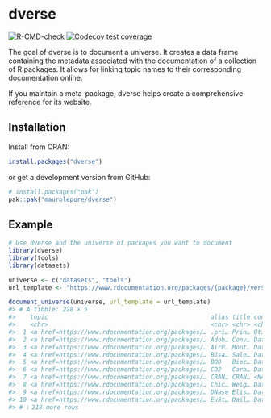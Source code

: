 
<!-- README.md is generated from README.Rmd. Please edit that file -->

# dverse

<!-- badges: start -->

[![R-CMD-check](https://github.com/maurolepore/dverse/actions/workflows/R-CMD-check.yaml/badge.svg)](https://github.com/maurolepore/dverse/actions/workflows/R-CMD-check.yaml)
[![Codecov test
coverage](https://codecov.io/gh/maurolepore/dverse/graph/badge.svg)](https://app.codecov.io/gh/maurolepore/dverse)
<!-- badges: end -->

The goal of dverse is to document a universe. It creates a data frame
containing the metadata associated with the documentation of a
collection of R packages. It allows for linking topic names to their
corresponding documentation online.

If you maintain a meta-package, dverse helps create a comprehensive
reference for its website.

## Installation

Install from CRAN:

``` r
install.packages("dverse")
```

or get a development version from GitHub:

``` r
# install.packages("pak")
pak::pak("maurolepore/dverse")
```

## Example

``` r
# Use dverse and the universe of packages you want to document
library(dverse)
library(tools)
library(datasets)

universe <- c("datasets", "tools")
url_template <- "https://www.rdocumentation.org/packages/{package}/versions/3.6.2/topics/{topic}.html"

document_universe(universe, url_template = url_template)
#> # A tibble: 228 × 5
#>    topic                                             alias title concept package
#>    <chr>                                             <chr> <chr> <chr>   <chr>  
#>  1 <a href=https://www.rdocumentation.org/packages/… .pri… Prin… Utilit… tools  
#>  2 <a href=https://www.rdocumentation.org/packages/… Adob… Conv… Datase… tools  
#>  3 <a href=https://www.rdocumentation.org/packages/… AirP… Mont… Datase… datase…
#>  4 <a href=https://www.rdocumentation.org/packages/… BJsa… Sale… Datase… datase…
#>  5 <a href=https://www.rdocumentation.org/packages/… BOD   Bioc… Datase… datase…
#>  6 <a href=https://www.rdocumentation.org/packages/… CO2   Carb… Datase… datase…
#>  7 <a href=https://www.rdocumentation.org/packages/… CRAN… CRAN… <NA>    tools  
#>  8 <a href=https://www.rdocumentation.org/packages/… Chic… Weig… Datase… datase…
#>  9 <a href=https://www.rdocumentation.org/packages/… DNase Elis… Datase… datase…
#> 10 <a href=https://www.rdocumentation.org/packages/… EuSt… Dail… Datase… datase…
#> # ℹ 218 more rows
```
